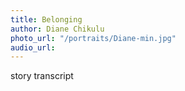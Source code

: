 ```yaml
---
title: Belonging
author: Diane Chikulu
photo_url: "/portraits/Diane-min.jpg"
audio_url:
---
```


story transcript